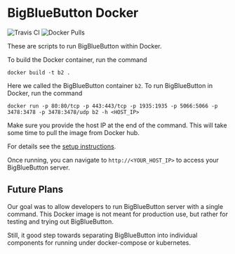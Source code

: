 # BigBlueButton Docker

![Travis CI](https://travis-ci.org/bigbluebutton/docker.svg?branch=master)
![Docker Pulls](https://img.shields.io/docker/pulls/bigbluebutton/bigbluebutton.svg)

These are scripts to run BigBlueButton within Docker.

To build the Docker container, run the command

~~~
docker build -t b2 .
~~~

Here we called the BigBlueButton container `b2`. To run BigBlueButton in Docker, run the command

~~~
docker run -p 80:80/tcp -p 443:443/tcp -p 1935:1935 -p 5066:5066 -p 3478:3478 -p 3478:3478/udp b2 -h <HOST_IP>
~~~

Make sure you provide the host IP at the end of the command. This will take some time to pull the image from Docker hub.

For details see the [setup instructions](http://docs.bigbluebutton.org/install/docker.html).

Once running, you can navigate to `http://<YOUR_HOST_IP>` to access your BigBlueButton server.

## Future Plans

Our goal was to allow developers to run BigBlueButton server with a single command.  This Docker image is not meant for production use, but rather for testing and trying out BigBlueButton.

Still, it good step towards separating BigBlueButton into individual components for running under docker-compose or kubernetes.
